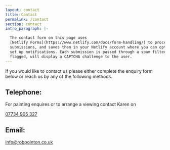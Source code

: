 ```yaml
---
layout: contact
title: Contact
permalink: /contact
section: contact
intro_paragraph: |-

  The contact form on this page uses
  [Netlify Forms](https://www.netlify.com/docs/form-handling/) to process
  submissions, and saves them in your Netlify account where you can optionally
  set up notifications. Each submission is passed through a spam filter and if
  flagged, will display a CAPTCHA challenge to the user.
---
```


If you would like to contact us please either complete the enquiry form below or reach us by any of the following methods.

## Telephone:
For painting enquires or to arrange a viewing contact Karen on 

<a href="tel:07734905327">07734 905 327</a>

## Email:
info@robpointon.co.uk
